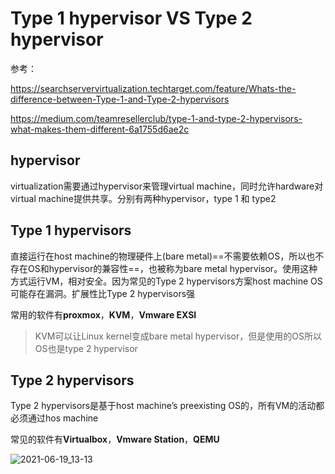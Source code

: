 # Type 1 hypervisor VS Type 2 hypervisor

参考：

https://searchservervirtualization.techtarget.com/feature/Whats-the-difference-between-Type-1-and-Type-2-hypervisors

https://medium.com/teamresellerclub/type-1-and-type-2-hypervisors-what-makes-them-different-6a1755d6ae2c

## hypervisor

virtualization需要通过hypervisor来管理virtual machine，同时允许hardware对virtual machine提供共享。分别有两种hypervisor，type 1 和 type2

## Type 1 hypervisors 

直接运行在host machine的物理硬件上(bare metal)==不需要依赖OS，所以也不存在OS和hypervisor的兼容性==，也被称为bare metal hypervisor。使用这种方式运行VM，相对安全。因为常见的Type 2 hypervisors方案host machine OS可能存在漏洞。扩展性比Type 2 hypervisors强

常用的软件有**proxmox**，**KVM**，**Vmware EXSI**

> KVM可以让Linux kernel变成bare metal hypervisor，但是使用的OS所以OS也是type 2 hypervisor

## Type 2 hypervisors

Type 2 hypervisors是基于host machine’s preexisting OS的，所有VM的活动都必须通过hos machine

常见的软件有**Virtualbox**，**Vmware Station**，**QEMU**

![2021-06-19_13-13](https://cdn.jsdelivr.net/gh/dhay3/image-repo@master/20210601/2021-06-19_13-13.4527enria540.png)